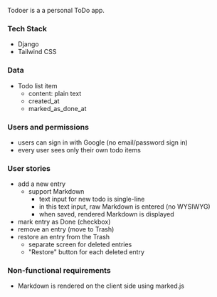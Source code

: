 Todoer is a a personal ToDo app.

### Tech Stack
- Django
- Tailwind CSS

### Data

- Todo list item
  - content: plain text
  - created_at
  - marked_as_done_at

### Users and permissions

- users can sign in with Google (no email/password sign in)
- every user sees only their own todo items

### User stories

- add a new entry
  - support Markdown
    - text input for new todo is single-line
    - in this text input, raw Markdown is entered (no WYSIWYG)
    - when saved, rendered Markdown is displayed
- mark entry as Done (checkbox)
- remove an entry (move to Trash)
- restore an entry from the Trash
  - separate screen for deleted entries
  - "Restore" button for each deleted entry

### Non-functional requirements

- Markdown is rendered on the client side using marked.js